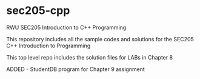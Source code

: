 # sec205-cpp
RWU SEC205 Introduction to C++ Programming

This repository includes all the sample codes and solutions for the SEC205 C++ Introduction to Programming

This top level repo includes the solution files for LABs in Chapter 8

ADDED - StudentDB program for Chapter 9 assignment
